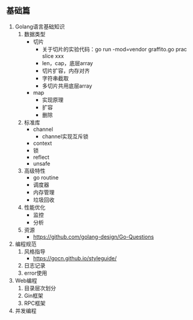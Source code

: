 ## 基础篇
1. Golang语言基础知识
   1. 数据类型
      - 切片
         - 关于切片的实验代码：go run -mod=vendor graffito.go prac slice xxx
         - len，cap，底层array
         - 切片扩容，内存对齐
         - 字符串截取
         - 多切片共用底层array
      - map
         - 实现原理
         - 扩容
         - 删除
   2. 标准库
      - channel
          - channel实现互斥锁
      - context
      - 锁
      - reflect
      - unsafe
   3. 高级特性
      - go routine
      - 调度器
      - 内存管理
      - 垃圾回收
   4. 性能优化
      - 监控
      - 分析
   5. 资源
      - https://github.com/golang-design/Go-Questions
2. 编程规范
   1. 风格指导
      - https://gocn.github.io/styleguide/
   2. 日志记录
   3. error使用
3. Web编程
   1. 目录层次划分
   2. Gin框架
   3. RPC框架
4. 并发编程